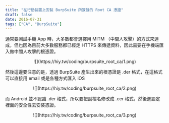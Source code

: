 ```yaml
---
title: "在行動裝置上安裝 BurpSuite 所簽發的 Root CA 憑證"
draft: false
date: 2016-07-31
tags: ["CA", "BurpSuite"]
---
```



通常要測試手機 App 時，大多數都會選擇用 MITM （中間人攻擊）的方式來達成，但也因為目前大多數服務都已經走 HTTPS 來傳遞資料，因此需要在手機端匯入做中間人攻擊的根憑證。

<!--more-->

<center>
![](https://hiy.tw/coding/burpsuite_root_ca/1.png)
</center>



然後這邊要注意的是，透過 BurpSuite 產生出來的根憑證是 .der 格式，在這格式可以直接用 email 或是各種方式匯入 iOS

<center>
![](https://hiy.tw/coding/burpsuite_root_ca/2.png)
</center>


而 Android 並不認識 .der 格式，所以要把副檔名修改成 .cer 格式，然後進設定裡面的安全性去安裝憑證。

<center>
![](https://hiy.tw/coding/burpsuite_root_ca/3.png)
</center>






